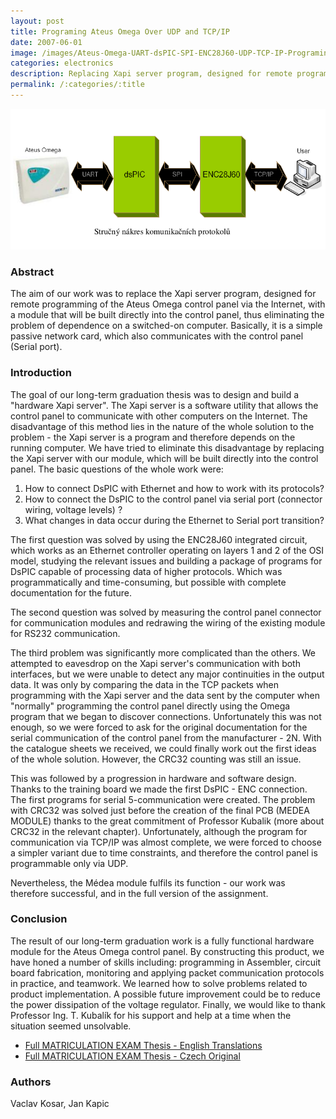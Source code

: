 ```yaml
---
layout: post
title: Programing Ateus Omega Over UDP and TCP/IP
date: 2007-06-01
image: /images/Ateus-Omega-UART-dsPIC-SPI-ENC28J60-UDP-TCP-IP-Programing.png
categories: electronics
description: Replacing Xapi server program, designed for remote programming of the Ateus Omega control panel via the Internet, with a module directly built into the control panel, thus eliminating the problem of dependence on a switched-on computer
permalink: /:categories/:title
---
```



![Ateus Omega via UART to dsPIC via SPI to ENC28J60 via IP](/images/Ateus-Omega-UART-dsPIC-SPI-ENC28J60-UDP-TCP-IP-Programing.png)

### Abstract
The aim of our work was to replace the Xapi server program, designed for remote
programming of the Ateus Omega control panel via the Internet, with a module that will be
built directly into the control panel, thus eliminating the problem of dependence on a
switched-on computer. Basically, it is a simple passive network card, which also
communicates with the control panel (Serial port).

### Introduction
The goal of our long-term graduation thesis was to design and build a "hardware
Xapi server". The Xapi server is a software utility that allows the control panel to
communicate
with other computers on the Internet. The disadvantage of this method lies in the nature of
the whole solution to the problem - the Xapi server is a program and therefore depends on
the running computer. We have tried to eliminate this disadvantage by replacing the Xapi
server with our module, which will be built directly into the control panel. The basic
questions of the whole work were:

1. How to connect DsPIC with Ethernet and how to work with its protocols?
2. How to connect the DsPIC to the control panel via serial port (connector wiring,
voltage levels) ?
3. What changes in data occur during the Ethernet to Serial port transition?


The first question was solved by using the ENC28J60 integrated circuit, which
works as an Ethernet controller operating on layers 1 and 2 of the OSI model, studying the
relevant issues and building a package of programs for DsPIC capable of processing data
of higher protocols. Which was programmatically and time-consuming, but possible with
complete documentation for the future.


The second question was solved by measuring the control panel connector for
communication modules and redrawing the wiring of the existing module for RS232
communication.

The third problem was significantly more complicated than the others. We
attempted to eavesdrop on the Xapi server's communication with both interfaces, but we
were unable to detect any major continuities in the output data. It was only by comparing
the data in the TCP packets when programming with the Xapi server and the data sent by
the computer when "normally" programming the control panel directly using the Omega
program that we began to discover connections. Unfortunately this was not enough, so we
were forced to ask for the original documentation for the serial communication of the
control panel from the manufacturer - 2N. With the catalogue sheets we received, we
could finally work out the first ideas of the whole solution. However, the CRC32 counting
was still an issue.

This was followed by a progression in hardware and software design. Thanks to the
training board we made the first DsPIC - ENC connection. The first programs for serial
5-communication were created. The problem with CRC32 was solved just before the creation
of the final PCB (MEDEA MODULE) thanks to the great commitment of Professor
Kubalik (more about CRC32 in the relevant chapter). Unfortunately, although the program
for communication via TCP/IP was almost complete, we were forced to choose a simpler variant due to time constraints, and
therefore the control panel is programmable only via UDP.

Nevertheless, the Médea module fulfils its function - our work was therefore successful,
and in the full version of the assignment.

### Conclusion
The result of our long-term graduation work is a fully functional hardware module
for the Ateus Omega control panel. By constructing this product, we have honed a number
of skills including: programming in Assembler, circuit board fabrication, monitoring and
applying packet communication protocols in practice, and teamwork. We learned how to
solve problems related to product implementation. A possible future improvement could be
to reduce the power dissipation of the voltage regulator. Finally, we would like to thank
Professor Ing. T. Kubalík for his support and help
at a time when the situation seemed unsolvable.


- [Full MATRICULATION EXAM Thesis -  English Translations](/docs/mat_prace_MEDEA_MODUL_en.pdf)
- [Full MATRICULATION EXAM Thesis -  Czech Original](/docs/mat_prace_MEDEA_MODUL.pdf)



### Authors
Vaclav Kosar, Jan Kapic
